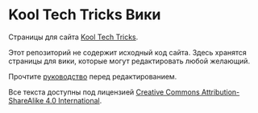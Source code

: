 # Kool Tech Tricks Вики

Страницы для сайта [Kool Tech Tricks](https://kooltechtricks.neocities.org/).

Этот репозиторий не содержит исходный код сайта. Здесь хранятся страницы для вики, которые могут редактировать любой желающий.

Прочтите [руководство](/CONTRIBUTING.MD) перед редактированием.

Все текста доступны под лицензией [Creative Commons Attribution-ShareAlike 4.0 International](https://creativecommons.org/licenses/by-sa/4.0).
